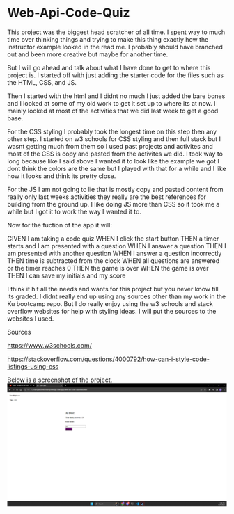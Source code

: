 # Web-Api-Code-Quiz

This project was the biggest head scratcher of all time. 
I spent way to much time over thinking things and trying to make this thing exactly how the instructor example looked in the read me. 
I probably should have branched out and been more creative but maybe for another time. 

But I will go ahead and talk about what I have done to get to where this project is. 
I started off with just adding the starter code for the files such as the HTML, CSS, and JS. 

Then I started with the html and I didnt no much I just added the bare bones and I looked at some of my old work to get it set up to where its at now. I mainly looked at most of the activities that we did last week to get a good base. 

For the CSS styling I probably took the longest time on this step then any other step. I started on w3 schools for CSS styling and then full stack but I wasnt getting much from them so I used past projects and activites and most of the CSS is copy and pasted from the activites we did. I took way to long because like I said above I wanted it to look like the example we got I dont think the colors are the same but I played with that for a while and I like how it looks and think its pretty close. 

For the JS I am not going to lie that is mostly copy and pasted content from really only last weeks activities they really are the best references for building from the ground up. I like doing JS more than CSS so it took me a while but I got it to work the way I wanted it to. 

Now for the fuction of the app it will:

GIVEN I am taking a code quiz
WHEN I click the start button
THEN a timer starts and I am presented with a question
WHEN I answer a question
THEN I am presented with another question
WHEN I answer a question incorrectly
THEN time is subtracted from the clock
WHEN all questions are answered or the timer reaches 0
THEN the game is over
WHEN the game is over
THEN I can save my initials and my score

I think it hit all the needs and wants for this project but you never know till its graded. 
I didnt really end up using any sources other than my work in the Ku bootcamp repo. But I do really enjoy using the w3 schools and stack overflow websites for help with styling ideas. I will put the sources to the websites I used. 

Sources

https://www.w3schools.com/

https://stackoverflow.com/questions/4000792/how-can-i-style-code-listings-using-css



Below is a screenshot of the project. 
![Alt text](image.png)